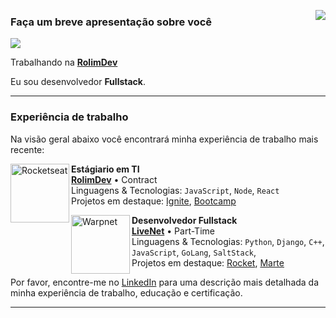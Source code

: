 [<img align='right' src="https://github-readme-stats.vercel.app/api/top-langs/?username=adeirjunior&theme=dracula&hide_langs_below=1" />](https://github.com/Gurupreet)

### Faça um breve apresentação sobre você

![](https://img.shields.io/static/v1?label=Overview&message=adeirjunior&color=f8efd4&style=for-the-badge&logo=GitHub)

Trabalhando na [**RolimDev**](https://github.com/rolimdev)

Eu sou desenvolvedor **Fullstack**.

<hr>

### Experiência de trabalho

Na visão geral abaixo você encontrará minha experiência de trabalho mais recente:

[<img align="left" height="94px" width="94px" alt="Rocketseat" src="https://github.com/rolimdev.png"/>](https://rocketseat.com.br/)

**Estágiario em TI** \
[**RolimDev**](https://rocketseat.com.br/) • Contract \
Linguagens & Tecnologias: `JavaScript`, `Node`, `React`\
Projetos em destaque: [Ignite](), [Bootcamp]()
<br/>

[<img align="left" height="94px" width="94px" alt="Warpnet" src="https://avatars.githubusercontent.com/u/114319842?v=4)"/>](https://livenet.vercel.app/)

**Desenvolvedor Fullstack** \
[**LiveNet**](https://www.spacex.com/) • Part-Time \
Linguagens & Tecnologias: `Python`, `Django`, `C++`, `JavaScript`, `GoLang`, `SaltStack`,\
Projetos em destaque: [Rocket](https://www.spacex.com/), [Marte](<https://pt.wikipedia.org/wiki/Marte_(planeta)>)
<br/>

Por favor, encontre-me no [LinkedIn](https://www.linkedin.com/in/adeirjunior/) para uma descrição mais detalhada da minha experiência de trabalho, educação e certificação.

<hr>

